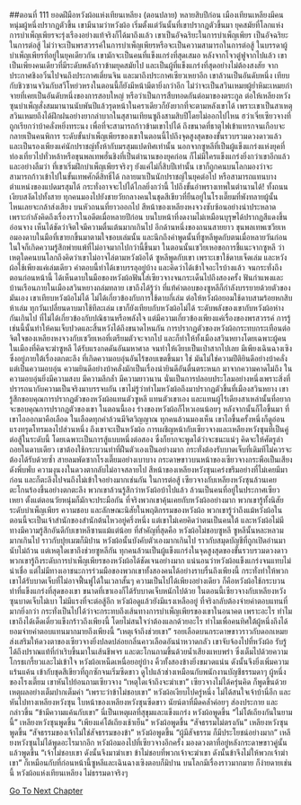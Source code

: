 ##ตอนที่ 111 ยอดฝีมือหวังผ้อแห่งเทียนเหลียง (ตอนปลาย)
หลายสิบปีก่อน เมืองเทียนเหลียงมีคนหนุ่มผู้หนึ่งปรากฏตัวขึ้น เขามีนามว่าหวังผ้อ
เริ่มตั้งแต่วันนั้นที่เขาปรากฏตัวขึ้นมา ยุคสมัยที่โลกแห่งการบำเพ็ญเพียรจะรุ่งเรืองอย่างแท้จริงก็ได้มาถึงแล้ว
เขาเป็นอัจฉริยะในการบำเพ็ญเพียร เป็นอัจฉริยะในการต่อสู้ ไม่ว่าจะเป็นพรสวรรค์ในการบำเพ็ญเพียรหรือจะเป็นความสามารถในการต่อสู้ ในบรรดาผู้บำเพ็ญเพียรที่อยู่ในยุคเดียวกัน เขามักจะเป็นคนที่แข็งแกร่งที่สุดเสมอ หลังจากโจวตู๋ฟูจากไปแล้ว เขาเป็นเพียงคนเดียวที่มีระดับพลังก้าวข้ามยุคสมัยไป และเป็นผู้ที่แข็งแกร่งที่สุดอย่างไม่ต้องสงสัย จากประกาศชิงอวิ๋นไปจนถึงประกาศเตี่ยนจิน และมาถึงประกาศเซียวเหยาอีก เขาล้วนเป็นอันดับหนึ่ง เทียบกับชิวซานจวินกับสวีโหย่วหรงในตอนนี้ก็ยังมีหน้ามีตายิ่งกว่าอีก ไม่ว่าจะเป็นสวินเหมยผู้ย่ำหิมะเหมยกำจายที่เคยเป็นอันดับหนึ่งของการสอบใหญ่ หรือว่าเป็นการสืบทอดกันต่อมาของตระกูล ต่อให้เหลียงหวังซุนบำเพ็ญสั่งสมมานานนับพันปีแล้วรุดหน้าในคราเดียวก็ยังยากที่จะตามหลังเขาได้ เพราะเขาเป็นสาเหตุ สวินเหมยถึงได้ฝึกฝนอย่างยากลำบากในสุสานเทียนซูถึงสามสิบปีโดยไม่ออกไปไหน ฮว่าเจี่ยเซียวจางที่ถูกเรียกว่าบ้าคลั่งหยิ่งทระนง เพื่อที่จะสามารถก้าวข้ามเขาไปได้ ถึงขนาดที่ธาตุไฟเข้าแทรกจนเกือบจะกลายเป็นคนพิการ
ระดับขั้นบำเพ็ญเพียรของเขาในตอนนี้ไปถึงจุดสูงสุดของขั้นรวบรวมดวงดาวแล้ว และเป็นรองเพียงแค่นักปราชญ์ทั้งห้ากับมรสุมแปดทิศเท่านั้น นอกจากซูหลีที่เป็นผู้แข็งแกร่งแห่งยุคที่ท่องเที่ยวไปทั่วหล้าหรือขุนพลเทพฮั่นชิงที่เป็นตำนานของยุคก่อน ก็ไม่มีใครแข็งแกร่งยิ่งกว่าเขาอีกแล้ว และอย่างลืมว่า ที่เขาเริ่มฝึกบำเพ็ญเพียรจริงๆ ยังแค่ไม่กี่สิบปีเท่านั้น เขาก็ถูกคนบนโลกมองว่าจะสามารถก้าวเข้าไปในขั้นเทพศักดิ์สิทธิ์ได้ กลายมาเป็นนักปราชญ์ในยุคต่อไป หรือสามารถแทนบางตำแหน่งของแปดมรสุมได้ กระทั่งอาจจะไปได้ไกลยิ่งกว่านี้ ไปถึงขั้นอำพรางเทพในตำนานได้!
ทั้งถนนเงียบสงัดไปทั้งสาย
ทุกคนมองไปยังชายวัยกลางคนในชุดสีเขียวที่ยืนอยู่ในโรงเตี๊ยมที่พังทลายผู้นั้น ไหนเลยจะกล้าส่งเสียง บนหัวถนนที่ยาวออกไป สีหน้าของเหลียงหงจวงซับซ้อนอย่างน่าประหลาด เพราะกำลังคิดถึงเรื่องราวในอดีตเมื่อหลายปีก่อน บนใบหน้าที่งดงามไม่เหมือนบุรุษได้ปรากฏสีแดงขึ้นอ่อนจาง เห็นได้ชัดว่าจิตใจมีความตื่นเต้นมากเกินไป อีกด้านหนึ่งของถนนสายยาว ขุนพลเทพเซวียเหอมองดาบในมือที่เขายกขึ้นมาตามใจชอบเล่มนั้น และนึกถึงคำพูดนั้นที่ซูหลีพูดกับตนเมื่อหลายวันก่อน ในใจก็เกิดความรู้สึกพ่ายแพ้ที่ไม่อาจมากไปกว่านี้ขึ้นมา
ในตอนนั้นเซวียเหอขอการชี้แนะจากซูหลี ว่าเหตุใดคนบนโลกถึงคิดว่าเขาไม่อาจไล่ตามหวังผ้อได้ ซูหลีพูดกับเขา เพราะเขาใช้ดาบเจ็ดเล่ม และหวังผ้อใช้เพียงแค่เล่มเดียว คำตอบนี้ทำได้เขาบรรลุอยู่บ้าง และคิดว่าได้เข้าใจอะไรบ้างแล้ว จนกระทั่งถึงตอนก่อนหน้านี้ ได้เห็นดาบในมือของหวังผ้อฟันใส่เซียวจางจนกระเด็นไปถึงสองครั้ง ฟันกำแพงและบ้านเรือนภายในเมืองสวินหยางถล่มทลาย เขาถึงได้รู้ว่า ที่แท้คำตอบของซูหลีก็กำลังบรรยายด้วยตัวของมันเอง
เขาเทียบหวังผ้อไม่ได้ ไม่ได้เกี่ยวข้องกับการใช้ดาบกี่เล่ม ต่อให้หวังผ้อยอมใช้ดาบสามร้อยหกสิบห้าเล่ม ทุกวันเปลี่ยนดาบมาใช้ทีละเล่ม เขาก็ยังเทียบกับหวังผ้อไม่ได้ ระดับพลังของเขากับหวังผ้อห่างกันเกินไป ที่ไม่ได้เกี่ยวข้องกับปณิธานหรือพลังใจ แต่มีความเกี่ยวข้องเพียงแค่เรื่องของพรสวรรค์ การรู้เช่นนี้นั้นทำให้คนเจ็บปวดและสิ้นหวังได้ถึงขนาดไหนกัน
การปรากฏตัวของหวังผ้อกระทบกระเทือนต่อจิตใจของเหลียงหงจวงกับเซวียเหอที่เตรียมตัวจะจากไป และก็ทำให้ทั้งเมืองสวินหยางโดยเฉพาะผู้คนในเมืองที่คิดจะฆ่าซูหลี ได้รับแรงกดดันอันมหาศาล จนทำให้เงียบเป็นเป่าสากไปเลย มีเพียงเฉินฉางเซิงซึ่งอยู่ภายใต้เรื่องตกตะลึง ที่เกิดความอบอุ่นอันไร้ขอบเขตขึ้นมา
ใช่ มันไม่ใช่ความปีติยินดีอย่างบ้าคลั่ง แต่เป็นความอบอุ่น
ความยินดีอย่างบ้าคลั่งมักเป็นเรื่องน่ายินดีอันตื่นตระหนก มาจากความคาดไม่ถึง ในความอบอุ่นยิ่งมีความสงบ มีความลึกล้ำ มีความยาวนาน นั่นเป็นการปลอบประโลมอย่างหนึ่งเพราะสิ่งที่ปรารถนากับความเป็นจริงมาบรรจบกัน เขาไม่รู้ว่าทำไมหวังผ้อถึงมาปรากฏตัวขึ้นที่เมืองสวินหยาง เขารู้สึกขอบคุณการปรากฏตัวของหวังผ้อแทนตัวซูหลี แทนตัวเขาเอง และแทนผู้ไร้เดียงสาเหล่านั้นที่อยากจะขอบคุณการปรากฏตัวของเขา
ในตอนนี้เอง ร่างของหวังผ้อก็ไหวเอนน้อยๆ หลังจากนั้นก็ไอขึ้นมา
ที่เขาไอออกมาคือเลือด ในเลือดทุกคำล้วนมีจิตวิญญาณ
ทุกคนล้วนมองเห็น เขาไอขึ้นครั้งหนึ่งก็ดูอ่อนแรงทรุดโทรมลงไปส่วนหนึ่ง ถึงเขาจะเป็นหวังผ้อ การเผชิญหน้ากับเซียวจางและเหลียงหวังซุนที่เป็นคู่ต่อสู้ในระดับนี้ โดยเฉพาะเป็นการสู้แบบหนึ่งต่อสอง ซึ่งก็ยากจะพูดได้ว่าจะชนะแน่ๆ คิดจะให้ศัตรูล่าถอยในดาบเดียว เขาต้องใช้กระบวนท่าที่ฝืนตัวเองเป็นอย่างมาก กระทั่งต้องรับบาดเจ็บที่เดิมทีไม่ควรจะต้องได้รับด้วยซ้ำ
สายลมพัดซากโรงเตี๊ยมอย่างเบาบาง กระดาษขาวบนหน้าของเซียวจางกระพือเป็นเสียงดังพึ่บพั่บ ความงุนงงในดวงตากลับไม่อาจสลายไป สีหน้าของเหลียงหวังซุนเคร่งขรึมอย่างที่ไม่เคยมีมาก่อน และก็ตะลึงไปจนถึงไม่เข้าใจอย่างมากเช่นกัน ในการต่อสู้ เซียวจางกับเหลียงหวังซุนล้วนเคยตะโกนร้องขึ้นอย่างตกตะลึง พวกเขาล้วนรู้สึกว่าหวังผ้อบ้าไปแล้ว
ล้วนเป็นคนที่อยู่ในประกาศเซียวเหยา ตั้งแต่ตอนวัยหนุ่มก็มักจะประมือกัน ที่จริงพวกเขาคุ้นเคยกับหวังผ้ออย่างมาก พวกเขารู้ทั้งนิสัย ระดับบำเพ็ญเพียร ความชอบ และลักษณะนิสัยในพฤติกรรมของหวังผ้อ พวกเขารู้ว่าถึงแม้หวังผ้อในตอนนี้จะเป็นเจ้าสำนักของสำนักต้นไหวอยู่ครึ่งหนึ่ง แต่เขาไม่เคยคิดว่าตนเป็นคนใต้ และหวังผ้อไม่มีทางมีความรู้สึกอันดีกับเขาหลีซานแม้แต่น้อย ที่สำคัญที่สุดคือ หวังผ้อไม่ชอบซูหลี ซูหลีนั้นหละหลวมมากเกินไป ราวกับปุยเมฆก็มิปาน หวังผ้อนั้นบังคับตัวเองมากเกินไป ราวกับสมุดบัญชีที่ถูกเปิดอ่านมานับไม่ถ้วน แต่เหตุใดเขาถึงช่วยซูหลีกัน
ทุกคนล้วนเป็นผู้แข็งแกร่งในจุดสูงสุดของขั้นรวบรวมดวงดาว พวกเขารู้ถึงระดับการบำเพ็ญเพียรของหวังผ้อได้ชัดเจนอย่างมาก แน่นอนว่าหวังผ้อแข็งแกร่งจนแทบไม่น่าเชื่อ แต่ไม่มีทางเอาชนะการร่วมมือของพวกเขาทั้งสองคนได้อย่างราบรื่นถึงเพียงนี้ กระทั่งทำให้พวกเขาได้รับบาดเจ็บที่ไม่อาจฟื้นฟูได้ในเวลาสั้นๆ ความเป็นไปได้เพียงอย่างเดียว ก็คือหวังผ้อใช้กระบวนท่าที่แข็งแกร่งที่สุดของเขา ขนาดที่เขาเองก็ได้รับบาดเจ็บหนักไปด้วย
ในตอนนี้เซียวจางกับเหลียงหวังซุนบาดเจ็บไม่เบา ไม่มีแรงที่จะต่อสู้อีก หวังผ้อดูแล้วยังมีแรงเหลืออยู่ ที่จริงกลับต้องจ่ายค่าตอบแทนที่มากยิ่งกว่า กระทั่งเป็นไปได้ว่าจะกระทบถึงเส้นทางการบำเพ็ญเพียรของเขาในอนาคต เพราะอะไร ทำไมเขาถึงได้เด็ดเดี่ยวแข็งกร้าวถึงเพียงนี้ โดยไม่สนใจว่าต้องแลกด้วยอะไร ทำไมเพื่อคนทิศใต้ผู้หนึ่งถึงได้ยอมจ่ายค่าตอบแทนมากมายถึงเพียงนี้
“เหตุเจ้าถึงช่วยเขา” รอยเลือดบนกระดาษขาวราวกับดอกเหมย ส่งเสริมให้ดวงตาของเซียวจางยิ่งปลดปล่อยกลิ่นคาวเลือดอันน่าหวาดกลัว เขาจับจ้องไปที่หวังผ้อ รับรู้ได้ถึงปราณแท้ที่กำเริบขึ้นมาในเส้นชีพจร และตะโกนถามขึ้นด้วยน้ำเสียงแหบพร่า ซึ่งเต็มไปด้วยความโกรธเกรี้ยวและไม่เข้าใจ
หวังผ้อเหน็ดเหนื่อยอยู่บ้าง คิ้วทั้งสองข้างยิ่งขมวดแน่น ดังนั้นจึงยิ่งเพิ่มความแร้นแค้น เข้ากับชุดสีเขียวที่ถูกซักจนเริ่มซีดขาว ดูไปแล้วช่างเหมือนกับพนักงานบัญชีธรรมดาๆ ผู้หนึ่งของโรงเตี๊ยม เขาหันไปย้อนถามเซียวจาง “เหตุใดเจ้าถึงจะฆ่าเขา”
เซียวจางไม่ได้ครุ่นคิด ก็พูดขึ้นด้วยเหตุผลอย่างเต็มปากเต็มคำ “เพราะว่าข้าไม่ชอบเขา”
หวังผ้อเงียบไปครู่หนึ่ง ไม่ได้สนใจเจ้าบ้านี่อีก และหันไปทางเหลียงหวังซุน
ใบหน้าของเหลียงหวังซุนซีดขาว นัยน์ตาที่มืดคล้ำค่อยๆ ส่องประกาย และกล่าวขึ้น “ข้ามีความแค้นกับเขา”
นี่เป็นเหตุผลที่สุขุมและแข็งแกร่ง
หวังผ้อพูดขึ้น “ไม่โต้เถียงกันในยามนี้”
เหลียงหวังซุนพูดขึ้น “เพียงแค่โต้เถียงเช้าเย็น”
หวังผ้อพูดขึ้น “สัจธรรมไม่ตรงกัน”
เหลียงหวังซุนพูดขึ้น “สัจธรรมของเจ้าไม่ใช่สัจธรรมของข้า”
หวังผ้อพูดขึ้น “ผู้มีสัจธรรม ก็มีประโยชน์อย่างมาก”
เหลียงหวังซุนไม่ได้พูดอะไรมากอีก
หวังผ้อมองไปที่เซียวจางอีกครั้ง มองดวงตาที่อยู่หลังกระดาษขาวคู่นั้น แล้วพูดขึ้น “เจ้าไม่ชอบเขา ดังนั้นจึงมาฆ่าเขา ข้าไม่ชอบที่พวกเจ้าจะฆ่าเขา ดังนั้นข้าจึงไม่ให้พวกเจ้าฆ่าเขา”
ก็เหมือนกับที่ก่อนหน้านี้ซูหลีและเฉินฉางเซิงตอบก็มิปาน บนโลกมีเรื่องราวมากมาย ก็ง่ายดายเช่นนี้
หวังผ้อแห่งเทียนเหลียง ไม่ธรรมดาจริงๆ


[Go To Next Chapter]( ./398.md)